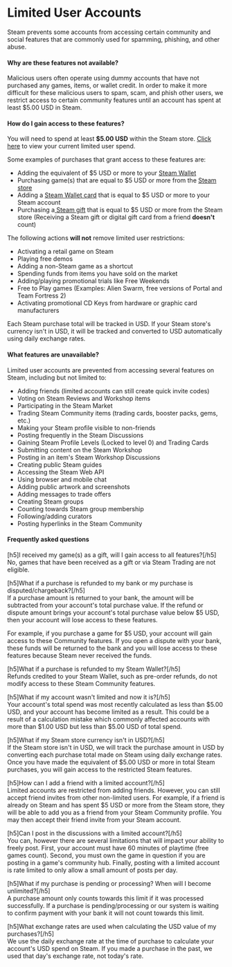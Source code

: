 # Limited User Accounts

Steam prevents some accounts from accessing certain community and social features that are commonly used for spamming, phishing, and other abuse.  
  
#### Why are these features not available?
  
Malicious users often operate using dummy accounts that have not purchased any games, items, or wallet credit. In order to make it more difficult for these malicious users to spam, scam, and phish other users, we restrict access to certain community features until an account has spent at least $5.00 USD in Steam.  
  
#### How do I gain access to these features?
  
You will need to spend at least **$5.00 USD** within the Steam store. [Click here](https://help.steampowered.com) to view your current limited user spend.  
  
Some examples of purchases that grant access to these features are:  

* Adding the equivalent of $5 USD or more to your [Steam Wallet](https://help.steampowered.com/en/faqs/view/78E3-7431-1E88-AD59)
* Purchasing game(s) that are equal to $5 USD or more from the [Steam store](http://store.steampowered.com/)
* Adding a [Steam Wallet card](https://store.steampowered.com/account/redeemwalletcode) that is equal to $5 USD or more to your Steam account
* Purchasing a[ Steam gift](https://help.steampowered.com/en/faqs/view/2C02-3563-B72F-F117) that is equal to $5 USD or more from the Steam store (Receiving a Steam gift or digital gift card from a friend **doesn't** count)

  
The following actions **will not** remove limited user restrictions:  

* Activating a retail game on Steam
* Playing free demos
* Adding a non-Steam game as a shortcut
* Spending funds from items you have sold on the market
* Adding/playing promotional trials like Free Weekends
* Free to Play games (Examples: Alien Swarm, free versions of Portal and Team Fortress 2)
* Activating promotional CD Keys from hardware or graphic card manufacturers

  
Each Steam purchase total will be tracked in USD. If your Steam store's currency isn't in USD, it will be tracked and converted to USD automatically using daily exchange rates.  
  
#### What features are unavailable?
Limited user accounts are prevented from accessing several features on Steam, including but not limited to:   
  

* Adding friends (limited accounts can still create quick invite codes)
* Voting on Steam Reviews and Workshop items
* Participating in the Steam Market
* Trading Steam Community items (trading cards, booster packs, gems, etc.)
* Making your Steam profile visible to non-friends
* Posting frequently in the Steam Discussions
* Gaining Steam Profile Levels (Locked to level 0) and Trading Cards
* Submitting content on the Steam Workshop
* Posting in an item's Steam Workshop Discussions
* Creating public Steam guides
* Accessing the Steam Web API
* Using browser and mobile chat
* Adding public artwork and screenshots
* Adding messages to trade offers
* Creating Steam groups
* Counting towards Steam group membership
* Following/adding curators
* Posting hyperlinks in the Steam Community

    
#### Frequently asked questions
  
  
[h5]I received my game(s) as a gift, will I gain access to all features?[/h5]  
No, games that have been received as a gift or via Steam Trading are not eligible.  
  
[h5]What if a purchase is refunded to my bank or my purchase is disputed/chargeback?[/h5]  
If a purchase amount is returned to your bank, the amount will be subtracted from your account's total purchase value. If the refund or dispute amount brings your account's total purchase value below $5 USD, then your account will lose access to these features.  
  
For example, if you purchase a game for $5 USD, your account will gain access to these Community features. If you open a dispute with your bank, these funds will be returned to the bank and you will lose access to these features because Steam never received the funds.  
  
[h5]What if a purchase is refunded to my Steam Wallet?[/h5]  
Refunds credited to your Steam Wallet, such as pre-order refunds, do not modify access to these Steam Community features.  
  
[h5]What if my account wasn't limited and now it is?[/h5]  
Your account's total spend was most recently calculated as less than $5.00 USD, and your account has become limited as a result. This could be a result of a calculation mistake which commonly affected accounts with more than $1.00 USD but less than $5.00 USD of total spend.  
  
[h5]What if my Steam store currency isn't in USD?[/h5]  
If the Steam store isn't in USD, we will track the purchase amount in USD by converting each purchase total made on Steam using daily exchange rates. Once you have made the equivalent of $5.00 USD or more in total Steam purchases, you will gain access to the restricted Steam features.  
  
[h5]How can I add a friend with a limited account?[/h5]  
Limited accounts are restricted from adding friends. However, you can still accept friend invites from other non-limited users. For example, if a friend is already on Steam and has spent $5 USD or more from the Steam store, they will be able to add you as a friend from your Steam Community profile. You may then accept their friend invite from your Steam account.  
  
[h5]Can I post in the discussions with a limited account?[/h5]  
You can, however there are several limitations that will impact your ability to freely post. First, your account must have 60 minutes of playtime (free games count). Second, you must own the game in question if you are posting in a game's community hub. Finally, posting with a limited account is rate limited to only allow a small amount of posts per day.  
  
[h5]What if my purchase is pending or processing? When will I become unlimited?[/h5]  
A purchase amount only counts towards this limit if it was processed successfully. If a purchase is pending/processing or our system is waiting to confirm payment with your bank it will not count towards this limit.  
  
[h5]What exchange rates are used when calculating the USD value of my purchases?[/h5]  
We use the daily exchange rate at the time of purchase to calculate your account's USD spend on Steam. If you made a purchase in the past, we used that day's exchange rate, not today's rate.  
  
